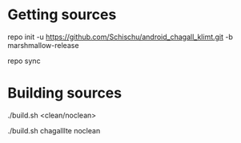 # Getting sources

repo init -u https://github.com/Schischu/android_chagall_klimt.git -b marshmallow-release

repo sync

# Building sources
./build.sh <device> <clean/noclean>

./build.sh chagalllte noclean
